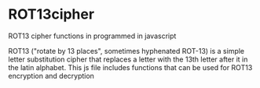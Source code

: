 # ROT13cipher
ROT13 cipher functions in programmed in javascript

ROT13 ("rotate by 13 places", sometimes hyphenated ROT-13) is a simple letter substitution cipher that replaces a letter with the 13th letter after it in the latin alphabet.
This js file includes functions that can be used for ROT13 encryption and decryption
